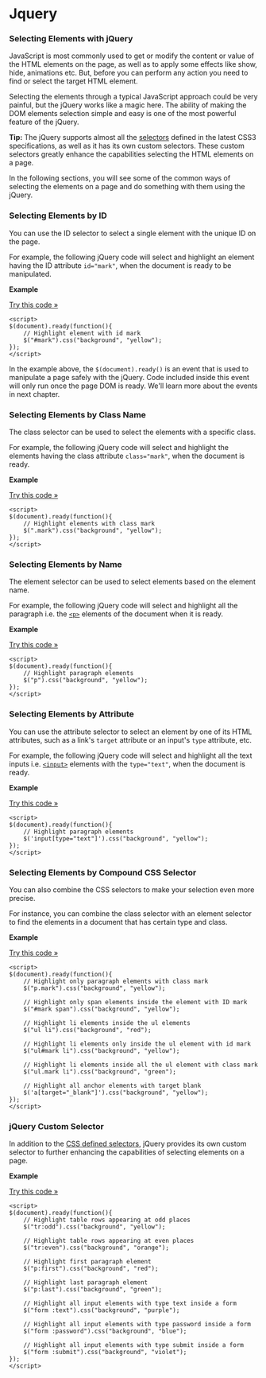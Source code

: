# Jquery



### Selecting Elements with jQuery

JavaScript is most commonly used to get or modify the content or value of the HTML elements on the page, as well as to apply some effects like show, hide, animations etc. But, before you can perform any action you need to find or select the target HTML element.

Selecting the elements through a typical JavaScript approach could be very painful, but the jQuery works like a magic here. The ability of making the DOM elements selection simple and easy is one of the most powerful feature of the jQuery.

**Tip:** The jQuery supports almost all the [selectors](https://www.tutorialrepublic.com/css-tutorial/css-selectors.php) defined in the latest CSS3 specifications, as well as it has its own custom selectors. These custom selectors greatly enhance the capabilities selecting the HTML elements on a page.

In the following sections, you will see some of the common ways of selecting the elements on a page and do something with them using the jQuery.

### Selecting Elements by ID

You can use the ID selector to select a single element with the unique ID on the page.

For example, the following jQuery code will select and highlight an element having the ID attribute `id="mark"`, when the document is ready to be manipulated.

**Example**

[Try this code »](https://www.tutorialrepublic.com/codelab.php?topic=jquery&file=id-selector)

```text
<script>
$(document).ready(function(){
    // Highlight element with id mark
    $("#mark").css("background", "yellow");
});
</script>
```

In the example above, the `$(document).ready()` is an event that is used to manipulate a page safely with the jQuery. Code included inside this event will only run once the page DOM is ready. We'll learn more about the events in next chapter.

### Selecting Elements by Class Name

The class selector can be used to select the elements with a specific class.

For example, the following jQuery code will select and highlight the elements having the class attribute `class="mark"`, when the document is ready.

**Example**

[Try this code »](https://www.tutorialrepublic.com/codelab.php?topic=jquery&file=class-selector)

```text
<script>
$(document).ready(function(){
    // Highlight elements with class mark
    $(".mark").css("background", "yellow");
});
</script>
```

### Selecting Elements by Name

The element selector can be used to select elements based on the element name.

For example, the following jQuery code will select and highlight all the paragraph i.e. the [`<p>`](https://www.tutorialrepublic.com/html-reference/html-p-tag.php) elements of the document when it is ready.

**Example**

[Try this code »](https://www.tutorialrepublic.com/codelab.php?topic=jquery&file=element-selector)

```text
<script>
$(document).ready(function(){
    // Highlight paragraph elements
    $("p").css("background", "yellow");
});
</script>
```

### Selecting Elements by Attribute

You can use the attribute selector to select an element by one of its HTML attributes, such as a link's `target` attribute or an input's `type` attribute, etc.

For example, the following jQuery code will select and highlight all the text inputs i.e. [`<input>`](https://www.tutorialrepublic.com/html-reference/html-input-tag.php) elements with the `type="text"`, when the document is ready.

**Example**

[Try this code »](https://www.tutorialrepublic.com/codelab.php?topic=jquery&file=attribute-selector)

```text
<script>
$(document).ready(function(){
    // Highlight paragraph elements
    $('input[type="text"]').css("background", "yellow");
});
</script>
```

### Selecting Elements by Compound CSS Selector

You can also combine the CSS selectors to make your selection even more precise.

For instance, you can combine the class selector with an element selector to find the elements in a document that has certain type and class.

**Example**

[Try this code »](https://www.tutorialrepublic.com/codelab.php?topic=jquery&file=compound-selector)

```text
<script>
$(document).ready(function(){
    // Highlight only paragraph elements with class mark
    $("p.mark").css("background", "yellow");
  
    // Highlight only span elements inside the element with ID mark
    $("#mark span").css("background", "yellow");
  
    // Highlight li elements inside the ul elements
    $("ul li").css("background", "red");
  
    // Highlight li elements only inside the ul element with id mark
    $("ul#mark li").css("background", "yellow");
  
    // Highlight li elements inside all the ul element with class mark
    $("ul.mark li").css("background", "green");
  
    // Highlight all anchor elements with target blank
    $('a[target="_blank"]').css("background", "yellow");
});
</script>
```

### jQuery Custom Selector

In addition to the [CSS defined selectors](https://www.tutorialrepublic.com/css-tutorial/css-selectors.php), jQuery provides its own custom selector to further enhancing the capabilities of selecting elements on a page.

**Example**

[Try this code »](https://www.tutorialrepublic.com/codelab.php?topic=jquery&file=custom-selector)

```text
<script>
$(document).ready(function(){
    // Highlight table rows appearing at odd places
    $("tr:odd").css("background", "yellow");
  
    // Highlight table rows appearing at even places
    $("tr:even").css("background", "orange");
  
    // Highlight first paragraph element
    $("p:first").css("background", "red");
  
    // Highlight last paragraph element
    $("p:last").css("background", "green");
  
    // Highlight all input elements with type text inside a form
    $("form :text").css("background", "purple");
  
    // Highlight all input elements with type password inside a form
    $("form :password").css("background", "blue");
  
    // Highlight all input elements with type submit inside a form
    $("form :submit").css("background", "violet");
});
</script>
```

